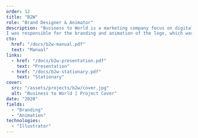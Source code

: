 ```yaml
---
order: 12
title: "B2W"
role: "Brand Designer & Animator"
description: "Business to World is a marketing company focus on digital strategy.
I was responsible for the branding and animation of the logo, which was used in various marketing materials and social media campaigns."
cto:
  href: "/docs/b2w-manual.pdf"
  text: "Manual"
links:
  - href: "/docs/b2w-presentation.pdf" 
    text: "Presentation"
  - href: "/docs/b2w-stationary.pdf" 
    text: "Stationary"
cover:
  src: "/assets/projects/b2w/cover.jpg"
  alt: "Business to World | Project Cover"
date: "2020"
fields:
  - "Branding"
  - "Animation"
technologies:
  - "Illustrator"
---
```

